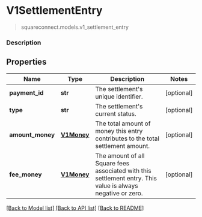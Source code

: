 # V1SettlementEntry
> squareconnect.models.v1_settlement_entry

### Description

## Properties
Name | Type | Description | Notes
------------ | ------------- | ------------- | -------------
**payment_id** | **str** | The settlement&#39;s unique identifier. | [optional] 
**type** | **str** | The settlement&#39;s current status. | [optional] 
**amount_money** | [**V1Money**](V1Money.md) | The total amount of money this entry contributes to the total settlement amount. | [optional] 
**fee_money** | [**V1Money**](V1Money.md) | The amount of all Square fees associated with this settlement entry. This value is always negative or zero. | [optional] 

[[Back to Model list]](../README.md#documentation-for-models) [[Back to API list]](../README.md#documentation-for-api-endpoints) [[Back to README]](../README.md)



